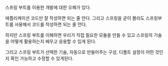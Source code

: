 스프링 부트를 이용한 개발에 대한 오해가 있다.

애플리케이션 코드만 잘 작성하면 되는 줄 안다. 그리고 스프링을 굳이 몰라도 스프링부트를 사용해서 코드를 작성하면 되는 줄 안다.

하지만 스프링 부트를 이해하면 우리가 직접 필요한 모듈을 만들 수 있고 스프링의 기술을 어떻게 활용하는지 배우고 응용할 수 있게 된다.

그리고 스프링 부트가 선택한 기술, 자동으로 만들어주는 구성, 디폴트 설정이 어떤 것인지 확인 가능하고 수정할 수 있게된다.

